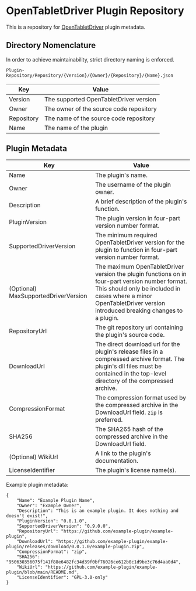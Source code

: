# OpenTabletDriver Plugin Repository

This is a repository for [OpenTabletDriver](https://github.com/InfinityGhost/OpenTabletDriver) plugin metadata.

## Directory Nomenclature

In order to achieve maintainability, strict directory naming is enforced.

```
Plugin-Repository/Repository/{Version}/{Owner}/{Repository}/{Name}.json
```

| Key        | Value                                                       |
| ---------- | ----------------------------------------------------------- |
| Version    | The supported OpenTabletDriver version                      |
| Owner      | The owner of the source code repository                     |
| Repository | The name of the source code repository                      |
| Name       | The name of the plugin                                      |

## Plugin Metadata

| Key                                  | Value                                                                                                                                                                                                                  |
|--------------------------------------|------------------------------------------------------------------------------------------------------------------------------------------------------------------------------------------------------------------------|
| Name                                 | The plugin's name.                                                                                                                                                                                                     |
| Owner                                | The username of the plugin owner.                                                                                                                                                                                      |
| Description                          | A brief description of the plugin's function.                                                                                                                                                                          |
| PluginVersion                        | The plugin version in four-part version number format.                                                                                                                                                                 |
| SupportedDriverVersion               | The minimum required OpenTabletDriver version for the plugin to function in four-part version number format.                                                                                                           |
| (Optional) MaxSupportedDriverVersion | The maximum OpenTabletDriver version the plugin functions on in four-part version number format. This should only be included in cases where a minor OpenTabletDriver version introduced breaking changes to a plugin. |
| RepositoryUrl                        | The git repository url containing the plugin's source code.                                                                                                                                                            |
| DownloadUrl                          | The direct download url for the plugin's release files in a compressed archive format. The plugin's dll files must be contained in the top-level directory of the compressed archive.                                  |
| CompressionFormat                    | The compression format used by the compressed archive in the DownloadUrl field. `zip` is preferred.                                                                                                                    |
| SHA256                               | The SHA265 hash of the compressed archive in the DownloadUrl field.                                                                                                                                                    |
| (Optional) WikiUrl                   | A link to the plugin's documentation.                                                                                                                                                                                  |
| LicenseIdentifier                    | The plugin's license name(s).                                                                                                                                                                                          |

Example plugin metadata:

```
{
    "Name": "Example Plugin Name",
    "Owner": "Example Owner",
    "Description": "This is an example plugin. It does nothing and doesn't exist!",
    "PluginVersion": "0.0.1.0",
    "SupportedDriverVersion": "0.9.0.0",
    "RepositoryUrl": "https://github.com/example-plugin/example-plugin",
    "DownloadUrl": "https://github.com/example-plugin/example-plugin/releases/download/0.0.1.0/example-plugin.zip",
    "CompressionFormat": "zip",
    "SHA256": "950630356075f141f88e6482fc34d39f0bf76026ce612b0c1d9be3c76d4aa0d4",
    "WikiUrl": "https://github.com/example-plugin/example-plugin/blob/main/README.md",
    "LicenseIdentifier": "GPL-3.0-only"
}
```
